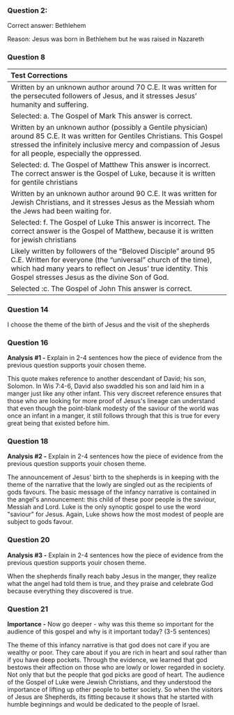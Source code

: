 ### Question 2:

Correct answer: Bethlehem

Reason: Jesus was born in Bethlehem but he was raised in Nazareth

### Question 8
| Test Corrections                                                                                                                                                                                                                              |
|:--------------------------------------------------------------------------------------------------------------------------------------------------------------------------------------------------------------------------------------------- |
| Written by an unknown author around 70 C.E. It was written for the persecuted followers of Jesus, and it stresses Jesus’ humanity and suffering.                                                                                              |
| Selected: a. The Gospel of Mark This answer is correct.                                                                                                                                                                                       |
| Written by an unknown author (possibly a Gentile physician) around 85 C.E. It was written for Gentiles Christians. This Gospel stressed the infinitely inclusive mercy and compassion of Jesus for all people, especially the oppressed.      |
| Selected: d. The Gospel of Matthew This answer is incorrect.   The correct answer is the Gospel of Luke, because it is written for gentile christians                                                                                         |
| Written by an unknown author around 90 C.E. It was written for Jewish Christians, and it stresses Jesus as the Messiah whom the Jews had been waiting for.                                                                                    |
| Selected: f. The Gospel of Luke This answer is incorrect.  The correct answer is the Gospel of Matthew, because it is written for jewish christians                                                                                           |
| Likely written by followers of the “Beloved Disciple” around 95 C.E. Written for everyone (the “universal” church of the time), which had many years to reflect on Jesus’ true identity. This Gospel stresses Jesus as the divine Son of God. |
| Selected :c. The Gospel of John This answer is correct.                                                                                                                                                                                       |

### Question 14

I choose the theme of the birth of Jesus and the visit of the shepherds

### Question 16

**Analysis #1 -** Explain in 2-4 sentences how the piece of evidence from the previous question supports youir chosen theme.

This quote makes reference to another descendant of David; his son, Solomon. In Wis 7:4-6, David also swaddled his son and laid him in a manger just like any other infant. This very discreet reference ensures that those who are looking for more proof of Jesus's lineage can understand that even though the point-blank modesty of the saviour of the world was once an infant in a manger, it still follows through that this is true for every great being that existed before him.

### Question 18

**Analysis #2 -** Explain in 2-4 sentences how the piece of evidence from the previous question supports youir chosen theme.

The announcement of Jesus' birth to the shepherds is in keeping with the theme of the narrative that the lowly are singled out as the recipients of gods favours. The basic message of the infancy narrative is contained in the angel's announcement: this child of these poor people is the saviour, Messiah and Lord. Luke is the only synoptic gospel to use the word "saviour" for Jesus. Again, Luke shows how the most modest of people are subject to gods favour.

### Question 20

**Analysis #3 -** Explain in 2-4 sentences how the piece of evidence from the previous question supports youir chosen theme.

When the shepherds finally reach baby Jesus in the manger, they realize what the angel had told them is true, and they praise and celebrate God because everything they discovered is true.

### Question 21

**Importance -** Now go deeper - why was this theme so important for the audience of this gospel and why is it important today? (3-5 sentences)

The theme of this infancy narrative is that god does not care if you are wealthy or poor. They care about if you are rich in heart and soul rather than if you have deep pockets. Through the evidence, we learned that god bestows their affection on those who are lowly or lower regarded in society. Not only that but the people that god picks are good of heart. The audience of the Gospel of Luke were Jewish Christians, and they understood the importance of lifting up other people to better society. So when the visitors of Jesus are Shepherds, its fitting because it shows that he started with humble beginnings and would be dedicated to the people of Israel.

